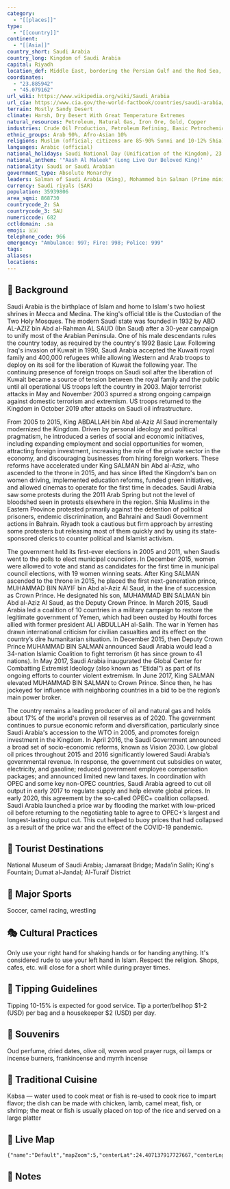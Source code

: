 ```yaml
---
category:
  - "[[places]]"
type:
  - "[[country]]"
continent:
  - "[[Asia]]"
country_short: Saudi Arabia
country_long: Kingdom of Saudi Arabia
capital: Riyadh
location_def: Middle East, bordering the Persian Gulf and the Red Sea, north of Yemen
coordinates:
  - "23.885942"
  - "45.079162"
url_wiki: https://www.wikipedia.org/wiki/Saudi_Arabia
url_cia: https://www.cia.gov/the-world-factbook/countries/saudi-arabia/
terrain: Mostly Sandy Desert
climate: Harsh, Dry Desert With Great Temperature Extremes
natural_resources: Petroleum, Natural Gas, Iron Ore, Gold, Copper
industries: Crude Oil Production, Petroleum Refining, Basic Petrochemicals, Ammonia, Industrial Gases, Sodium Hydroxide (Caustic Soda), Cement, Fertilizer, Plastics, Metals, Commercial Ship Repair, Commercial Aircraft Repair, Construction
ethnic_groups: Arab 90%, Afro-Asian 10%
religions: Muslim (official; citizens are 85-90% Sunni and 10-12% Shia), other (includes Eastern Orthodox, Protestant, Roman Catholic, Jewish, Hindu, Buddhist, and Sikh) (2020 est.)
languages: Arabic (official)
national_holidays: Saudi National Day (Unification of the Kingdom), 23 September (1932)
national_anthem: '"Aash Al Maleek" (Long Live Our Beloved King)'
nationality: Saudi or Saudi Arabian
government_type: Absolute Monarchy
leaders: Salman of Saudi Arabia (King), Mohammed bin Salman (Prime minister)
currency: Saudi riyals (SAR)
population: 35939806
area_sqmi: 868730
countrycode_2: SA
countrycode_3: SAU
numericcode: 682
cctldomain: .sa
emoji: 🇸🇦
telephone_code: 966
emergency: "Ambulance: 997; Fire: 998; Police: 999"
tags: 
aliases: 
locations:
---
```

## 🌱 Background
Saudi Arabia is the birthplace of Islam and home to Islam's two holiest shrines in Mecca and Medina. The king's official title is the Custodian of the Two Holy Mosques. The modern Saudi state was founded in 1932 by ABD AL-AZIZ bin Abd al-Rahman AL SAUD (Ibn Saud) after a 30-year campaign to unify most of the Arabian Peninsula. One of his male descendants rules the country today, as required by the country's 1992 Basic Law. Following Iraq's invasion of Kuwait in 1990, Saudi Arabia accepted the Kuwaiti royal family and 400,000 refugees while allowing Western and Arab troops to deploy on its soil for the liberation of Kuwait the following year. The continuing presence of foreign troops on Saudi soil after the liberation of Kuwait became a source of tension between the royal family and the public until all operational US troops left the country in 2003. Major terrorist attacks in May and November 2003 spurred a strong ongoing campaign against domestic terrorism and extremism. US troops returned to the Kingdom in October 2019 after attacks on Saudi oil infrastructure.

From 2005 to 2015, King ABDALLAH bin Abd al-Aziz Al Saud incrementally modernized the Kingdom. Driven by personal ideology and political pragmatism, he introduced a series of social and economic initiatives, including expanding employment and social opportunities for women, attracting foreign investment, increasing the role of the private sector in the economy, and discouraging businesses from hiring foreign workers. These reforms have accelerated under King SALMAN bin Abd al-Aziz, who ascended to the throne in 2015, and has since lifted the Kingdom's ban on women driving, implemented education reforms, funded green initiatives, and allowed cinemas to operate for the first time in decades. Saudi Arabia saw some protests during the 2011 Arab Spring but not the level of bloodshed seen in protests elsewhere in the region. Shia Muslims in the Eastern Province protested primarily against the detention of political prisoners, endemic discrimination, and Bahraini and Saudi Government actions in Bahrain. Riyadh took a cautious but firm approach by arresting some protesters but releasing most of them quickly and by using its state-sponsored clerics to counter political and Islamist activism.

The government held its first-ever elections in 2005 and 2011, when Saudis went to the polls to elect municipal councilors. In December 2015, women were allowed to vote and stand as candidates for the first time in municipal council elections, with 19 women winning seats. After King SALMAN ascended to the throne in 2015, he placed the first next-generation prince, MUHAMMAD BIN NAYIF bin Abd al-Aziz Al Saud, in the line of succession as Crown Prince. He designated his son, MUHAMMAD BIN SALMAN bin Abd al-Aziz Al Saud, as the Deputy Crown Prince. In March 2015, Saudi Arabia led a coalition of 10 countries in a military campaign to restore the legitimate government of Yemen, which had been ousted by Houthi forces allied with former president ALI ABDULLAH al-Salih. The war in Yemen has drawn international criticism for civilian casualties and its effect on the country’s dire humanitarian situation. In December 2015, then Deputy Crown Prince MUHAMMAD BIN SALMAN announced Saudi Arabia would lead a 34-nation Islamic Coalition to fight terrorism (it has since grown to 41 nations). In May 2017, Saudi Arabia inaugurated the Global Center for Combatting Extremist Ideology (also known as "Etidal") as part of its ongoing efforts to counter violent extremism. In June 2017, King SALMAN elevated MUHAMMAD BIN SALMAN to Crown Prince. Since then, he has jockeyed for influence with neighboring countries in a bid to be the region’s main power broker.

The country remains a leading producer of oil and natural gas and holds about 17% of the world's proven oil reserves as of 2020. The government continues to pursue economic reform and diversification, particularly since Saudi Arabia's accession to the WTO in 2005, and promotes foreign investment in the Kingdom. In April 2016, the Saudi Government announced a broad set of socio-economic reforms, known as Vision 2030. Low global oil prices throughout 2015 and 2016 significantly lowered Saudi Arabia’s governmental revenue. In response, the government cut subsidies on water, electricity, and gasoline; reduced government employee compensation packages; and announced limited new land taxes. In coordination with OPEC and some key non-OPEC countries, Saudi Arabia agreed to cut oil output in early 2017 to regulate supply and help elevate global prices. In early 2020, this agreement by the so-called OPEC+ coalition collapsed. Saudi Arabia launched a price war by flooding the market with low-priced oil before returning to the negotiating table to agree to OPEC+’s largest and longest-lasting output cut. This cut helped to buoy prices that had collapsed as a result of the price war and the effect of the COVID-19 pandemic. 

## 📌 Tourist Destinations
National Museum of Saudi Arabia; Jamaraat Bridge; Mada’in Salih; King's Fountain; Dumat al-Jandal; Al-Turaif District

## 🥇 Major Sports
Soccer, camel racing, wrestling

## 🎭 Cultural Practices
Only use your right hand for shaking hands or for handing anything. It's considered rude to use your left hand in Islam. Respect the religion. Shops, cafes, etc. will close for a short while during prayer times.

## 🫰 Tipping Guidelines
Tipping 10-15% is expected for good service. Tip a porter/bellhop $1-2 (USD) per bag and a housekeeper $2 (USD) per day.

## 🎁 Souvenirs
Oud perfume, dried dates, olive oil, woven wool prayer rugs, oil lamps or incense burners, frankincense and myrrh incense

## 🍲 Traditional Cuisine
Kabsa — water used to cook meat or fish is re-used to cook rice to impart flavor; the dish can be made with chicken, lamb, camel meat, fish, or shrimp; the meat or fish is usually placed on top of the rice and served on a large platter

## 📡 Live Map
```mapview
{"name":"Default","mapZoom":5,"centerLat":24.407137917727667,"centerLng":44.40673828125,"query":"","chosenMapSource":0}
```

## 📒 Notes

